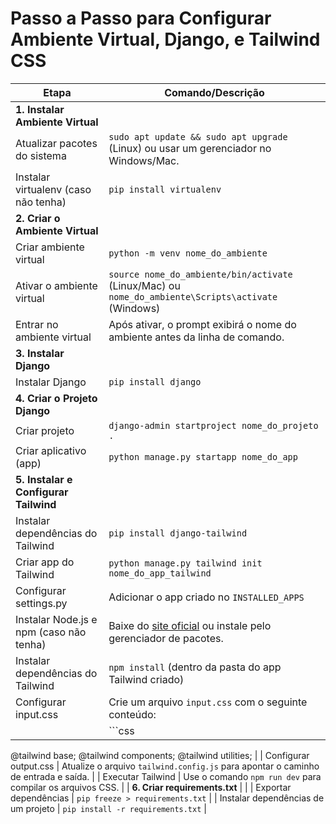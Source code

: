 # Passo a Passo para Configurar Ambiente Virtual, Django, e Tailwind CSS

| Etapa                           | Comando/Descrição                                                                                   |
|---------------------------------|-----------------------------------------------------------------------------------------------------|
| **1. Instalar Ambiente Virtual** |                                                                                                     |
| Atualizar pacotes do sistema    | `sudo apt update && sudo apt upgrade` (Linux) ou usar um gerenciador no Windows/Mac.                |
| Instalar virtualenv (caso não tenha) | `pip install virtualenv`                                                                         |
| **2. Criar o Ambiente Virtual** |                                                                                                     |
| Criar ambiente virtual          | `python -m venv nome_do_ambiente`                                                                  |
| Ativar o ambiente virtual       | `source nome_do_ambiente/bin/activate` (Linux/Mac) ou `nome_do_ambiente\Scripts\activate` (Windows) |
| Entrar no ambiente virtual      | Após ativar, o prompt exibirá o nome do ambiente antes da linha de comando.                        |
| **3. Instalar Django**          |                                                                                                     |
| Instalar Django                 | `pip install django`                                                                               |
| **4. Criar o Projeto Django**   |                                                                                                     |
| Criar projeto                   | `django-admin startproject nome_do_projeto .`                                                      |
| Criar aplicativo (app)          | `python manage.py startapp nome_do_app`                                                            |
| **5. Instalar e Configurar Tailwind** |                                                                                                  |
| Instalar dependências do Tailwind | `pip install django-tailwind`                                                                      |
| Criar app do Tailwind           | `python manage.py tailwind init nome_do_app_tailwind`                                              |
| Configurar settings.py          | Adicionar o app criado no `INSTALLED_APPS`                                                         |
| Instalar Node.js e npm (caso não tenha) | Baixe do [site oficial](https://nodejs.org) ou instale pelo gerenciador de pacotes.            |
| Instalar dependências do Tailwind | `npm install` (dentro da pasta do app Tailwind criado)                                             |
| Configurar input.css            | Crie um arquivo `input.css` com o seguinte conteúdo:                                               |
|                                 | ```css
@tailwind base;
@tailwind components;
@tailwind utilities;                                                                                                 |
| Configurar output.css           | Atualize o arquivo `tailwind.config.js` para apontar o caminho de entrada e saída.                 |
| Executar Tailwind               | Use o comando `npm run dev` para compilar os arquivos CSS.                                         |
| **6. Criar requirements.txt**   |                                                                                                     |
| Exportar dependências            | `pip freeze > requirements.txt`                                                                   |
| Instalar dependências de um projeto | `pip install -r requirements.txt`                                                              |


